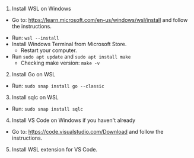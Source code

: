 1. Install WSL on Windows
- Go to: https://learn.microsoft.com/en-us/windows/wsl/install and follow the instructions.
 + Run: `wsl --install`
 + Install Windows Terminal from Microsoft Store.
    + Restart your computer.
 + Run `sudo apt update` and `sudo apt install make`
    + Checking make version: `make -v`

2. Install Go on WSL
- Run: `sudo snap install go --classic`

3. Install sqlc on WSL
- Run: `sudo snap install sqlc`

4. Install VS Code on Windows if you haven't already
- Go to: https://code.visualstudio.com/Download and follow the instructions.

5. Install WSL extension for VS Code.